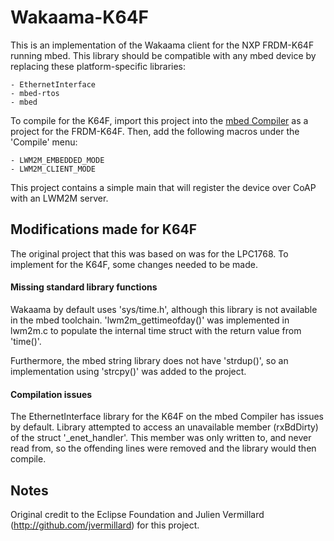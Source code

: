 # Wakaama-K64F

This is an implementation of the Wakaama client for the NXP FRDM-K64F running mbed. This library should be compatible with any mbed device by replacing these platform-specific libraries:

    - EthernetInterface
    - mbed-rtos
    - mbed

To compile for the K64F, import this project into the [mbed Compiler](https://developer.mbed.org/compiler "mbed Compiler") as a project for the FRDM-K64F. Then, add the following macros under the 'Compile' menu:

    - LWM2M_EMBEDDED_MODE
    - LWM2M_CLIENT_MODE

This project contains a simple main that will register the device over CoAP with an LWM2M server.

## Modifications made for K64F

The original project that this was based on was for the LPC1768. To implement for the K64F, some changes needed to be made.

#### Missing standard library functions

Wakaama by default uses 'sys/time.h', although this library is not available in the mbed toolchain. 'lwm2m_gettimeofday()' was implemented in lwm2m.c to populate the internal time struct with the return value from 'time()'.

Furthermore, the mbed string library does not have 'strdup()', so an implementation using 'strcpy()' was added to the project.

#### Compilation issues

The EthernetInterface library for the K64F on the mbed Compiler has issues by default. Library attempted to access an unavailable member (rxBdDirty) of the struct '_enet_handler'. This member was only written to, and never read from, so the offending lines were removed and the library would then compile.

## Notes

Original credit to the Eclipse Foundation and Julien Vermillard (http://github.com/jvermillard) for this project.
